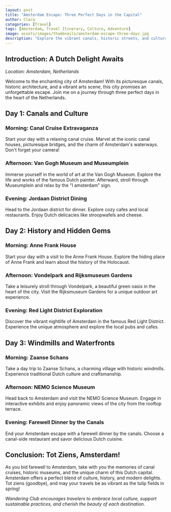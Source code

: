 ```yaml
---
layout: post
title: "Amsterdam Escape: Three Perfect Days in the Capital"
author: Clara
categories: [Travel]
tags: [Amsterdam, Travel Itinerary, Culture, Adventure]
image: assets/images/thumbnails/amsterdam-escape-three-days.jpg
description: "Explore the vibrant canals, historic streets, and cultural wonders of Amsterdam in this three-day itinerary. Clara guides you through the perfect escape in the Dutch capital."
---
```


## Introduction: A Dutch Delight Awaits

*Location: Amsterdam, Netherlands*

Welcome to the enchanting city of Amsterdam! With its picturesque canals, historic architecture, and a vibrant arts scene, this city promises an unforgettable escape. Join me on a journey through three perfect days in the heart of the Netherlands.

## Day 1: Canals and Culture

### Morning: Canal Cruise Extravaganza

Start your day with a relaxing canal cruise. Marvel at the iconic canal houses, picturesque bridges, and the charm of Amsterdam's waterways. Don't forget your camera!

### Afternoon: Van Gogh Museum and Museumplein

Immerse yourself in the world of art at the Van Gogh Museum. Explore the life and works of the famous Dutch painter. Afterward, stroll through Museumplein and relax by the "I amsterdam" sign.

### Evening: Jordaan District Dining

Head to the Jordaan district for dinner. Explore cozy cafes and local restaurants. Enjoy Dutch delicacies like stroopwafels and cheese.

## Day 2: History and Hidden Gems

### Morning: Anne Frank House

Start your day with a visit to the Anne Frank House. Explore the hiding place of Anne Frank and learn about the history of the Holocaust.

### Afternoon: Vondelpark and Rijksmuseum Gardens

Take a leisurely stroll through Vondelpark, a beautiful green oasis in the heart of the city. Visit the Rijksmuseum Gardens for a unique outdoor art experience.

### Evening: Red Light District Exploration

Discover the vibrant nightlife of Amsterdam in the famous Red Light District. Experience the unique atmosphere and explore the local pubs and cafes.

## Day 3: Windmills and Waterfronts

### Morning: Zaanse Schans

Take a day trip to Zaanse Schans, a charming village with historic windmills. Experience traditional Dutch culture and craftsmanship.

### Afternoon: NEMO Science Museum

Head back to Amsterdam and visit the NEMO Science Museum. Engage in interactive exhibits and enjoy panoramic views of the city from the rooftop terrace.

### Evening: Farewell Dinner by the Canals

End your Amsterdam escape with a farewell dinner by the canals. Choose a canal-side restaurant and savor delicious Dutch cuisine.

## Conclusion: Tot Ziens, Amsterdam!

As you bid farewell to Amsterdam, take with you the memories of canal cruises, historic museums, and the unique charm of this Dutch capital. Amsterdam offers a perfect blend of culture, history, and modern delights. Tot ziens (goodbye), and may your travels be as vibrant as the tulip fields in spring!

*Wandering Club encourages travelers to embrace local culture, support sustainable practices, and cherish the beauty of each destination.*
